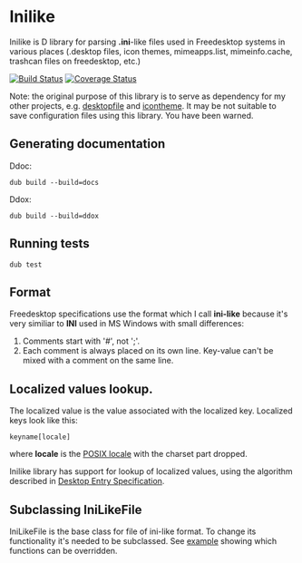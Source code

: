 # Inilike

Inilike is D library for parsing **.ini**-like files used in Freedesktop systems in various places (.desktop files, icon themes, mimeapps.list, mimeinfo.cache, trashcan files on freedesktop, etc.)

[![Build Status](https://travis-ci.org/MyLittleRobo/inilike.svg?branch=master)](https://travis-ci.org/MyLittleRobo/inilike?branch=master) [![Coverage Status](https://coveralls.io/repos/MyLittleRobo/inilike/badge.svg?branch=master&service=github)](https://coveralls.io/github/MyLittleRobo/inilike?branch=master)

Note: the original purpose of this library is to serve as dependency for my other projects, e.g. [desktopfile](https://github.com/MyLittleRobo/desktopfile) and [icontheme](https://github.com/MyLittleRobo/icontheme). It may be not suitable to save configuration files using this library. You have been warned.

## Generating documentation

Ddoc:

    dub build --build=docs
    
Ddox:

    dub build --build=ddox

## Running tests

    dub test

## Format

Freedesktop specifications use the format which I call **ini-like** because it's very similiar to **INI** used in MS Windows with small differences:

1. Comments start with '#', not ';'.
2. Each comment is always placed on its own line. Key-value can't be mixed with a comment on the same line.

## Localized values lookup. 

The localized value is the value associated with the localized key. Localized keys look like this:

    keyname[locale]

where **locale** is the [POSIX locale](http://en.wikipedia.org/wiki/Locale) with the charset part dropped.

Inilike library has support for lookup of localized values, using the algorithm described in [Desktop Entry Specification](http://standards.freedesktop.org/desktop-entry-spec/latest/ar01s04.html).

## Subclassing IniLikeFile

IniLikeFile is the base class for file of ini-like format. To change its functionality it's needed to be subclassed. 
See [example](examples/derived/source/app.d) showing which functions can be overridden.

